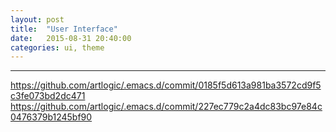 ```yaml
---
layout: post
title:  "User Interface"
date:   2015-08-31 20:40:00
categories: ui, theme
---
```


***

<https://github.com/artlogic/.emacs.d/commit/0185f5d613a981ba3572cd9f5c3fe073bd2dc471>
<https://github.com/artlogic/.emacs.d/commit/227ec779c2a4dc83bc97e84c0476379b1245bf90>
